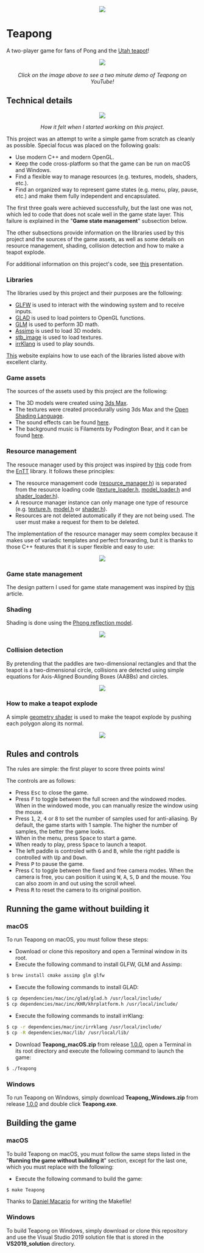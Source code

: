 <p align="center">
  <img src="https://github.com/diegomacario/Teapong/blob/master/readme_images/teapong_logo.PNG"/>
</p>

# Teapong

A two-player game for fans of Pong and the [Utah teapot](https://en.wikipedia.org/wiki/Utah_teapot)!

<p align="center">
  <a href="https://www.youtube.com/watch?v=qzS9MX50a6k&feature=youtu.be">
    <img src="https://github.com/diegomacario/Teapong/blob/master/readme_images/teapot.png" href="https://www.youtube.com/watch?v=qzS9MX50a6k&feature=youtu.be">
  </a>
  <br></br>
  <em>Click on the image above to see a two minute demo of Teapong on YouTube!</em>
</p>

## Technical details

<p align="center">
 <img src="https://github.com/diegomacario/Teapong/blob/master/readme_images/no_idea.jpg"/>
 <p align="center">
  <em>How it felt when I started working on this project.</em>
 </p>
</p>

This project was an attempt to write a simple game from scratch as cleanly as possible. Special focus was placed on the following goals:

- Use modern C++ and modern OpenGL.
- Keep the code cross-platform so that the game can be run on macOS and Windows.
- Find a flexible way to manage resources (e.g. textures, models, shaders, etc.).
- Find an organized way to represent game states (e.g. menu, play, pause, etc.) and make them fully independent and encapsulated.

The first three goals were achieved successfully, but the last one was not, which led to code that does not scale well in the game state layer. This failure is explained in the "**Game state management**" subsection  below.

The other subsections provide information on the libraries used by this project and the sources of the game assets, as well as some details on resource management, shading, collision detection and how to make a teapot explode.

For additional information on this project's code, see [this](https://github.com/diegomacario/Teapong/blob/master/documentation/making_of_teapong.pdf) presentation.

### Libraries

The libraries used by this project and their purposes are the following:

- [GLFW](https://www.glfw.org/) is used to interact with the windowing system and to receive inputs.
- [GLAD](https://glad.dav1d.de/) is used to load pointers to OpenGL functions.
- [GLM](https://glm.g-truc.net/0.9.9/index.html) is used to perform 3D math.
- [Assimp](http://www.assimp.org/) is used to load 3D models.
- [stb_image](https://github.com/nothings/stb) is used to load textures.
- [irrKlang](https://www.ambiera.com/irrklang/) is used to play sounds.

[This](https://learnopengl.com/) website explains how to use each of the libraries listed above with excellent clarity.

### Game assets

The sources of the assets used by this project are the following:

- The 3D models were created using [3ds Max](https://area.autodesk.com/3ds-max-indie/).
- The textures were created procedurally using 3ds Max and the [Open Shading Language](https://github.com/imageworks/OpenShadingLanguage).
- The sound effects can be found [here](https://freesound.org/).
- The background music is Filaments by Podington Bear, and it can be found [here](https://freemusicarchive.org/).

### Resource management

The resouce manager used by this project was inspired by [this](https://github.com/skypjack/entt/tree/master/src/entt/resource) code from the [EnTT](https://github.com/skypjack/entt) library. It follows these principles:

- The resource management code ([resource_manager.h](https://github.com/diegomacario/Teapong/blob/master/inc/resource_manager.h)) is separated from the resource loading code ([texture_loader.h](https://github.com/diegomacario/Teapong/blob/master/inc/texture_loader.h), [model_loader.h](https://github.com/diegomacario/Teapong/blob/master/inc/model_loader.h) and [shader_loader.h](https://github.com/diegomacario/Teapong/blob/master/inc/shader_loader.h)).
- A resource manager instance can only manage one type of resource (e.g. [texture.h](https://github.com/diegomacario/Teapong/blob/master/inc/texture.h), [model.h](https://github.com/diegomacario/Teapong/blob/master/inc/model.h) or [shader.h](https://github.com/diegomacario/Teapong/blob/master/inc/shader.h)).
- Resources are not deleted automatically if they are not being used. The user must make a request for them to be deleted.

The implementation of the resource manager may seem complex because it makes use of variadic templates and perfect forwarding, but it is thanks to those C++ features that it is super flexible and easy to use:

<p align="center">
 <img src="https://github.com/diegomacario/Teapong/blob/master/readme_images/resource_manager_example.png"/>
</p>

### Game state management

The design pattern I used for game state management was inspired by [this](http://www.ai-junkie.com/architecture/state_driven/tut_state1.html) article.

### Shading

Shading is done using the [Phong reflection model](https://en.wikipedia.org/wiki/Phong_reflection_model).

<p align="center">
 <img src="https://github.com/diegomacario/Teapong/blob/master/readme_images/menu.gif"/>
</p>

### Collision detection

By pretending that the paddles are two-dimensional rectangles and that the teapot is a two-dimensional circle, collisions are detected using simple equations for Axis-Aligned Bounding Boxes (AABBs) and circles.

<p align="center">
 <img src="https://github.com/diegomacario/Teapong/blob/master/readme_images/play.gif"/>
</p>

### How to make a teapot explode

A simple [geometry shader](https://github.com/diegomacario/Teapong/blob/master/resources/shaders/game_object_3D_explosive.gs) is used to make the teapot explode by pushing each polygon along its normal.

<p align="center">
 <img src="https://github.com/diegomacario/Teapong/blob/master/readme_images/win.gif"/>
</p>

## Rules and controls

The rules are simple: the first player to score three points wins!

The controls are as follows:

- Press <kbd>Esc</kbd> to close the game.
- Press <kbd>F</kbd> to toggle between the full screen and the windowed modes. When in the windowed mode, you can manually resize the window using the mouse.
- Press <kbd>1</kbd>, <kbd>2</kbd>, <kbd>4</kbd> or <kbd>8</kbd> to set the number of samples used for anti-aliasing. By default, the game starts with 1 sample. The higher the number of samples, the better the game looks.
- When in the menu, press <kbd>Space</kbd> to start a game.
- When ready to play, press <kbd>Space</kbd> to launch a teapot.
- The left paddle is controled with <kbd>G</kbd> and <kbd>B</kbd>, while the right paddle is controlled with <kbd>Up</kbd> and <kbd>Down</kbd>.
- Press <kbd>P</kbd> to pause the game.
- Press <kbd>C</kbd> to toggle between the fixed and free camera modes. When the camera is free, you can position it using <kbd>W</kbd>, <kbd>A</kbd>, <kbd>S</kbd>, <kbd>D</kbd> and the mouse. You can also zoom in and out using the scroll wheel.
- Press <kbd>R</kbd> to reset the camera to its original position.

## Running the game without building it

### macOS

To run Teapong on macOS, you must follow these steps:
- Download or clone this repository and open a Terminal window in its root.
- Execute the following command to install GLFW, GLM and Assimp:
 ```sh
 $ brew install cmake assimp glm glfw
 ```
- Execute the following commands to install GLAD:
 ```sh
 $ cp dependencies/mac/inc/glad/glad.h /usr/local/include/
 $ cp dependencies/mac/inc/KHR/khrplatform.h /usr/local/include/
 ```
- Execute the following commands to install irrKlang:
 ```sh
 $ cp -r dependencies/mac/inc/irrklang /usr/local/include/
 $ cp -R dependencies/mac/lib/ /usr/local/lib/
 ```
- Download **Teapong_macOS.zip** from release [1.0.0](https://github.com/diegomacario/Teapong/releases/tag/v1.0.0), open a Terminal in its root directory and execute the following command to launch the game:
 ```sh
 $ ./Teapong
 ```
 
### Windows

To run Teapong on Windows, simply download **Teapong_Windows.zip** from release [1.0.0](https://github.com/diegomacario/Teapong/releases/tag/v1.0.0) and double click **Teapong.exe**.

## Building the game
 
### macOS

To build Teapong on macOS, you must follow the same steps listed in the "**Running the game without building it**" section, except for the last one, which you must replace with the following:
- Execute the following command to build the game:
 ```sh
 $ make Teapong
 ```
Thanks to [Daniel Macario](https://github.com/macadev) for writing the Makefile!

### Windows

To build Teapong on Windows, simply download or clone this repository and use the Visual Studio 2019 solution file that is stored in the **VS2019_solution** directory.
